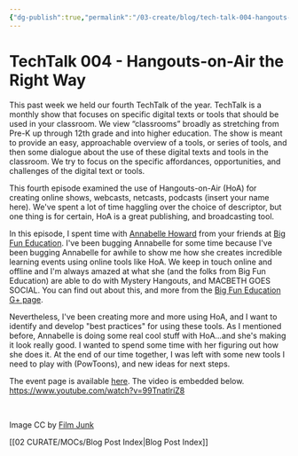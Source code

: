 ```yaml
---
{"dg-publish":true,"permalink":"/03-create/blog/tech-talk-004-hangouts-on-air-the-right-way/","title":"TechTalk 004 - Hangouts-on-Air (HoA) the \"Right\" Way","tags":["hangouts","techtalk"]}
---
```


# TechTalk 004 - Hangouts-on-Air the Right Way

This past week we held our fourth TechTalk of the year. TechTalk is a monthly show that focuses on specific digital texts or tools that should be used in your classroom. We view “classrooms” broadly as stretching from Pre-K up through 12th grade and into higher education. The show is meant to provide an easy, approachable overview of a tools, or series of tools, and then some dialogue about the use of these digital texts and tools in the classroom. We try to focus on the specific affordances, opportunities, and challenges of the digital text or tools.

This fourth episode examined the use of Hangouts-on-Air (HoA) for creating online shows, webcasts, netcasts, podcasts (insert your name here). We've spent a lot of time haggling over the choice of descriptor, but one thing is for certain, HoA is a great publishing, and broadcasting tool.

In this episode, I spent time with [Annabelle Howard](https://plus.google.com/u/0/+AnnabelleHoward/posts) from your friends at [Big Fun Education](http://www.bigfuneducation.org/). I've been bugging Annabelle for some time because I've been bugging Annabelle for awhile to show me how she creates incredible learning events using online tools like HoA. We keep in touch online and offline and I'm always amazed at what she (and the folks from Big Fun Education) are able to do with Mystery Hangouts, and MACBETH GOES SOCIAL. You can find out about this, and more from the [Big Fun Education G+ page](https://plus.google.com/u/0/+BigfuneducationOrgK-12/posts).

Nevertheless, I've been creating more and more using HoA, and I want to identify and develop "best practices" for using these tools. As I mentioned before, Annabelle is doing some real cool stuff with HoA...and she's making it look really good. I wanted to spend some time with her figuring out how she does it. At the end of our time together, I was left with some new tools I need to play with (PowToons), and new ideas for next steps.

The event page is available [here](https://plus.google.com/u/0/events/cnco0otfkfn7tjlel95sn5aigg0). The video is embedded below. https://www.youtube.com/watch?v=99TnatlriZ8

 

Image CC by [Film Junk](http://filmjunk.com/2009-08-23/the-official-film-junk-podcast-equipment-guide-and-tips-for-podcasting/)

[[02 CURATE/MOCs/Blog Post Index\|Blog Post Index]]